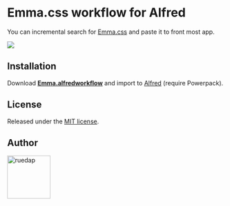 # Emma.css workflow for Alfred

You can incremental search for [Emma.css](https://github.com/ruedap/emma.css) and paste it to front most app.

![](http://ruedap.github.io/alfred-emma-css-workflow/assets/cap.png)


## Installation

Download **[Emma.alfredworkflow](https://github.com/ruedap/alfred-emma-css-workflow/releases)** and import to [Alfred](http://www.alfredapp.com/) (require Powerpack).


## License

Released under the [MIT license](http://ruedap.mit-license.org/2015).


## Author

<a href="https://github.com/ruedap"><img src="https://avatars.githubusercontent.com/u/289671?v=3&s=300" alt="ruedap" title="ruedap" width="100" height="100"></a>
